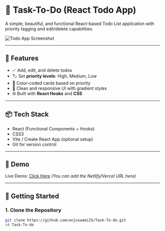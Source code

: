 # 📝 Task-To-Do (React Todo App)

A simple, beautiful, and functional React-based Todo List application with priority tagging and edit/delete capabilities.

![Todo App Screenshot](./screenshot.png)

---

## 🚀 Features

- ✅ Add, edit, and delete todos
- 🏷️ Set **priority levels**: High, Medium, Low
- 🎨 Color-coded cards based on priority
- 💾 Clean and responsive UI with gradient styles
- 🌐 Built with **React Hooks** and **CSS**

---

## 📦 Tech Stack

- React (Functional Components + Hooks)
- CSS3
- Vite / Create React App (optional setup)
- Git for version control

---

## 📸 Demo

Live Demo: [Click Here](#) *(You can add the Netlify/Vercel URL here)*

---

## 🔧 Getting Started

### 1. Clone the Repository

```bash
git clone https://github.com/anjuswami25/Task-To-do.git
cd Task-To-do
